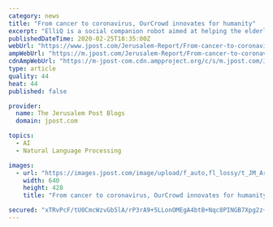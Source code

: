 ```yaml
---
category: news
title: "From cancer to coronavirus, OurCrowd innovates for humanity"
excerpt: "ElliQ is a social companion robot aimed at helping the elderly. The robot is designed to learn the owner’s personality and uses machine learning and natural language processing to help them live a normal life. “We launched in 2016 and our aim is help fight loneliness and isolation,” explains Dafna Presler, vice president of marketing at ..."
publishedDateTime: 2020-02-25T18:35:00Z
webUrl: "https://www.jpost.com/Jerusalem-Report/From-cancer-to-coronavirus-OurCrowd-innovates-for-humanity-618771"
ampWebUrl: "https://m.jpost.com/Jerusalem-Report/From-cancer-to-coronavirus-OurCrowd-innovates-for-humanity-618771/amp"
cdnAmpWebUrl: "https://m-jpost-com.cdn.ampproject.org/c/s/m.jpost.com/Jerusalem-Report/From-cancer-to-coronavirus-OurCrowd-innovates-for-humanity-618771/amp"
type: article
quality: 44
heat: 44
published: false

provider:
  name: The Jerusalem Post Blogs
  domain: jpost.com

topics:
  - AI
  - Natural Language Processing

images:
  - url: "https://images.jpost.com/image/upload/f_auto,fl_lossy/t_JM_ArticleMainImageFaceDetect/454231"
    width: 640
    height: 428
    title: "From cancer to coronavirus, OurCrowd innovates for humanity"

secured: "xTRvPcF/tU0CmcWzvGb5lA/rP3rA9+5LLonOMEgA4btB+Nqc8PINGB7Xpg2z+jRgdENgY+wHSubiIl3//XlXZtamEPKMCNi1+i+avSfRU7i2eAfR29zMuolaibO2A0A09NS6gXOfBy44jZK8+e4g8nty2yBRCzQ3Z1Ix0As2mkxUmKrDMZ1feM8BFTyK/gAAM5CqkqL5acFBvc4yNG7y95Wd/R4ZmR2iBJlmEDxJVCC8vqrY65gnp/J7LpnHv0Tn4ZOonyhcYO0Y6j35j9scp2WMlMfSiqqU7lLTiuJpDckKRWX+/wmTxdhluKhre2JpNyc464hgF4AOYY8xQY+VJr5IuxsHXF7innTuM6AeLYCalJOR/kcGJzPsi0HeU/59hGSQ4q7lqzsaOelyxe52VGG+zOqn+oUIGEFvv2xzrquafL9VODea2Hj4Kf9sPoN/f+vmm9AjWdaSzyoNDJHtPETaYWAS9Inz0Th+dZkIeT8=;lAzM1VWGPMPo9eFz7StIHg=="
---
```


